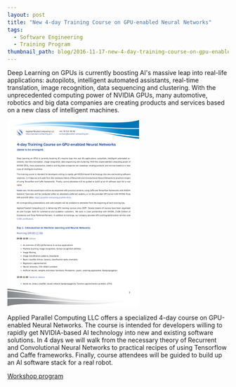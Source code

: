 ```yaml
---
layout: post
title: "New 4-day Training Course on GPU-enabled Neural Networks"
tags:
  - Software Engineering
  - Training Program
thumbnail_path: blog/2016-11-17-new-4-day-training-course-on-gpu-enabled-neural-networks/machine_and_deep_learning.png
---
```


Deep Learning on GPUs is currently boosting AI's massive leap into real-life applications: autopilots, intelligent automated assistants, real-time translation, image recognition, data sequencing and clustering. With the unprecedented computing power of NVIDIA GPUs, many automotive, robotics and big data companies are creating products and services based on a new class of intelligent machines.

![alt text](\assets\img\blog\2016-11-17-new-4-day-training-course-on-gpu-enabled-neural-networks/machine_and_deep_learning.png "Logo Title Text 1")

Applied Parallel Computing LLC offers a specialized 4-day course on GPU-enabled Neural Networks. The course is intended for developers willing to rapidly get NVIDIA-based AI technology into new and existing software solutions. In 4 days we will walk from the necessary theory of Recurrent and Convolutional Neural Networks to practical recipes of using Tensorflow and Caffe frameworks. Finally, course attendees will be guided to build up an AI software stack for a real robot.

[Workshop program](\assets\img\blog\2016-11-17-new-4-day-training-course-on-gpu-enabled-neural-networks\machine_and_deep_learning.pdf)

